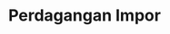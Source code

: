 ---
id: 12
title : Perdagangan Impor
linkurl: https://drive.google.com/drive/folders/1lc_0coS9wwFww0IHNfa92YyCDVd8vl-d?usp=sharing
fitur : aspekpajak
createdTime : 31/07/2019
modifiedTime : 06/01/2020
topik: Versi Lengkap
img: port.png
---